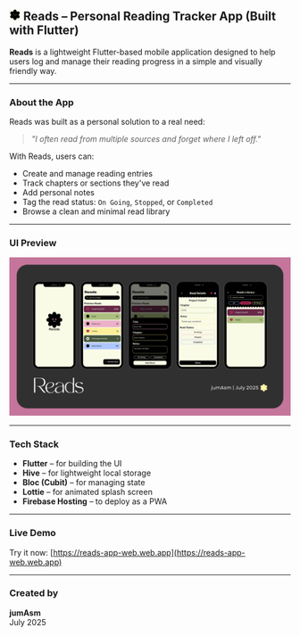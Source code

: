 ## <img src="reads_posters/reads_icon.png" alt="Reads Icon" width="20"/> Reads – Personal Reading Tracker App (Built with Flutter)

**Reads** is a lightweight Flutter-based mobile application designed to help users log and manage their reading progress in a simple and visually friendly way.

---

### About the App

Reads was built as a personal solution to a real need:

> *"I often read from multiple sources and forget where I left off."*

With Reads, users can:

- Create and manage reading entries
- Track chapters or sections they've read
- Add personal notes
- Tag the read status: `On Going`, `Stopped`, or `Completed`
- Browse a clean and minimal read library

---

### UI Preview

![Reads App Preview](reads_posters/Reads_poster.png)

---

### Tech Stack

- **Flutter** – for building the UI
- **Hive** – for lightweight local storage
- **Bloc (Cubit)** – for managing state
- **Lottie** – for animated splash screen
- **Firebase Hosting** – to deploy as a PWA

---

### Live Demo

Try it now: [https://reads-app-web.web.app](https://reads-app-web.web.app)

---

### Created by

**jumAsm**  
July 2025 
